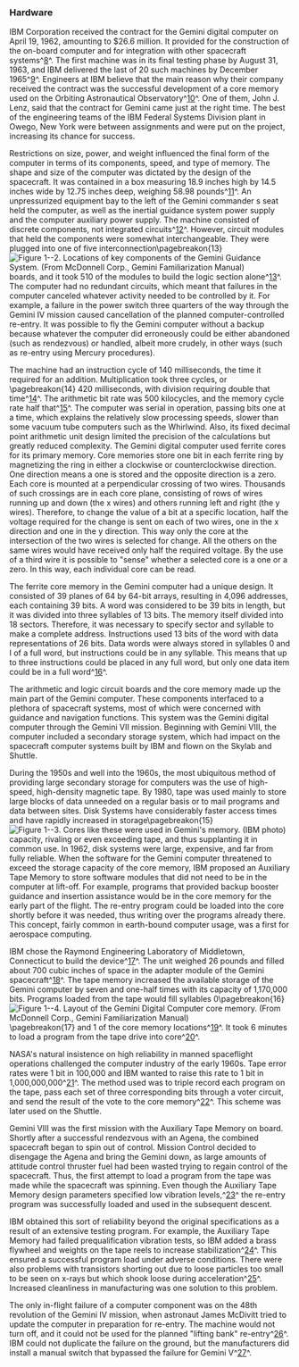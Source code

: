 ### Hardware

IBM Corporation received the contract for the Gemini digital
computer on April 19, 1962, amounting to \$26.6 million. It provided for
the construction of the on-board computer and for integration with other
spacecraft systems^[8](Source1.html)^. The first machine was in its
final testing phase by August 31, 1963, and IBM delivered the last of 20
such machines by December 1965^[9](Source1.html)^. Engineers at IBM
believe that the main reason why their company received the contract was
the successful development of a core memory used on the Orbiting
Astronautical Observatory^[10](Source1.html)^. One of them, John J.
Lenz, said that the contract for Gemini came just at the right time. The
best of the engineering teams of the IBM Federal Systems Division plant
in Owego, New York were between assignments and were put on the project,
increasing its chance for success.

Restrictions on size, power, and weight influenced the final form of the
computer in terms of its components, speed, and type of memory. The
shape and size of the computer was dictated by the design of the
spacecraft. It was contained in a box measuring 18.9 inches high by 14.5
inches wide by 12.75 inches deep, weighing 58.98
pounds^[11](Source1.html)^. An unpressurized equipment bay to the
left of the Gemini commander s seat held the computer, as well as the
inertial guidance system power supply and the computer auxiliary power
supply. The machine consisted of discrete components, not integrated
circuits^[12](Source1.html)^. However, circuit modules that held the
components were somewhat interchangeable. They were plugged into one of
five interconnection\pagebreakon{13}
![**Figure 1--2**. Locations of key components of the Gemini Guidance System.
(From McDonnell Corp., *Gemini Familiarization Manual*)](images/p13.jpg)
boards, and it took 510 of the modules to build the logic section
alone^[13](Source1.html)^. The computer had no redundant circuits,
which meant that failures in the computer canceled whatever activity
needed to be controlled by it. For example, a failure in the power
switch three quarters of the way through the Gemini IV mission caused
cancellation of the planned computer-controlled re-entry. It was
possible to fly the Gemini computer without a backup because whatever
the computer did erroneously could be either abandoned (such as
rendezvous) or handled, albeit more crudely, in other ways (such as
re-entry using Mercury procedures).

The machine had an instruction cycle of 140 milliseconds, the time it
required for an addition. Multiplication took three cycles, or
\pagebreakon{14} 420 milliseconds, with division requiring double that
time^[14](Source1.html)^. The arithmetic bit rate was 500
kilocycles, and the memory cycle rate half that^[15](Source1.html)^.
The computer was serial in operation, passing bits one at a time, which
explains the relatively slow processing speeds, slower than some vacuum
tube computers such as the Whirlwind. Also, its fixed decimal point
arithmetic unit design limited the precision of the calculations but
greatly reduced complexity. The Gemini digital computer used ferrite
cores for its primary memory. Core memories store one bit in each
ferrite ring by magnetizing the ring in either a clockwise or
counterclockwise direction. One direction means a one is stored and the
opposite direction is a zero. Each core is mounted at a perpendicular
crossing of two wires. Thousands of such crossings are in each core
plane, consisting of rows of wires running up and down (the x wires) and
others running left and right (the y wires). Therefore, to change the
value of a bit at a specific location, half the voltage required for the
change is sent on each of two wires, one in the x direction and one in
the y direction. This way only the core at the intersection of the two
wires is selected for change. All the others on the same wires would
have received only half the required voltage. By the use of a third wire
it is possible to "sense" whether a selected core is a one or a zero. In
this way, each individual core can be read.

The ferrite core memory in the Gemini computer had a unique design. It
consisted of 39 planes of 64 by 64-bit arrays, resulting in 4,096
addresses, each containing 39 bits. A word was considered to be 39 bits
in length, but it was divided into three syllables of 13 bits. The
memory itself divided into 18 sectors. Therefore, it was necessary to
specify sector and syllable to make a complete address. Instructions
used 13 bits of the word with data representations of 26 bits. Data
words were always stored in syllables 0 and I of a full word, but
instructions could be in any syllable. This means that up to three
instructions could be placed in any full word, but only one data item
could be in a full word^[16](Source1.html)^.

The arithmetic and logic circuit boards and the core memory made up the
main part of the Gemini computer. These components interfaced to a
plethora of spacecraft systems, most of which were concerned with
guidance and navigation functions. This system was the Gemini digital
computer through the Gemini VII mission. Beginning with Gemini VIII, the
computer included a secondary storage system, which had impact on the
spacecraft computer systems built by IBM and flown on the Skylab and
Shuttle.

During the 1950s and well into the 1960s, the most ubiquitous method of
providing large secondary storage for computers was the use of
high-speed, high-density magnetic tape. By 1980, tape was used mainly to
store large blocks of data unneeded on a regular basis or to mail
programs and data between sites. Disk Systems have considerably faster
access times and have rapidly increased in storage\pagebreakon{15}
![**Figure 1--3**. Cores like these were used in Gemini's memory. (IBM
photo)](images/p15.jpg)
capacity, rivaling or even exceeding tape, and thus supplanting it
in common use. In 1962, disk systems were large, expensive, and far from
fully reliable. When the software for the Gemini computer threatened to
exceed the storage capacity of the core memory, IBM proposed an
Auxiliary Tape Memory to store software modules that did not need to be
in the computer at lift-off. For example, programs that provided backup
booster guidance and insertion assistance would be in the core memory
for the early part of the flight. The re-entry program could be loaded
into the core shortly before it was needed, thus writing over the
programs already there. This concept, fairly common in earth-bound
computer usage, was a first for aerospace computing.

IBM chose the Raymond Engineering Laboratory of Middletown, Connecticut
to build the device^[17](Source1.html)^. The unit weighed 26 pounds
and filled about 700 cubic inches of space in the adapter module of the
Gemini spacecraft^[18](Source1.html)^. The tape memory increased the
available storage of the Gemini computer by seven and one-half times
with its capacity of 1,170,000 bits. Programs loaded from the tape
would fill syllables 0\pagebreakon{16}
![**Figure 1--4**. Layout of the Gemini Digital Computer core memory. (From
McDonnell Corp., *Gemini Familiarization Manual*)](images/p16.jpg)
\pagebreakon{17} and 1 of the core memory locations^[19](Source1.html)^.
It took 6 minutes to load a program from the tape drive into
core^[20](Source1.html)^.

NASA's natural insistence on high reliability in manned spaceflight
operations challenged the computer industry of the early 1960s. Tape
error rates were 1 bit in 100,000 and IBM wanted to raise this rate to 1
bit in 1,000,000,000^[21](Source1.html)^. The method used was to
triple record each program on the tape, pass each set of three
corresponding bits through a voter circuit, and send the result of the
vote to the core memory^[22](Source1.html)^. This scheme was later
used on the Shuttle.

Gemini VIII was the first mission with the Auxiliary Tape Memory on
board. Shortly after a successful rendezvous with an Agena, the combined
spacecraft began to spin out of control. Mission Control decided to
disengage the Agena and bring the Gemini down, as large amounts of
attitude control thruster fuel had been wasted trying to regain control
of the spacecraft. Thus, the first attempt to load a program from the
tape was made while the spacecraft was spinning. Even though the
Auxiliary Tape Memory design parameters specified low vibration
levels,^[23](Source1.html)^ the re-entry program was successfully
loaded and used in the subsequent descent.

IBM obtained this sort of reliability beyond the original specifications
as a result of an extensive testing program. For example, the Auxiliary
Tape Memory had failed prequalification vibration tests, so IBM added a
brass flywheel and weights on the tape reels to increase
stabilization^[24](Source1.html)^. This ensured a successful program
load under adverse conditions. There were also problems with transistors
shorting out due to loose particles too small to be seen on x-rays but
which shook loose during acceleration^[25](Source1.html)^. Increased
cleanliness in manufacturing was one solution to this problem.

The only in-flight failure of a computer component was on the 48th
revolution of the Gemini IV mission, when astronaut James McDivitt tried
to update the computer in preparation for re-entry. The machine would
not turn off, and it could not be used for the planned "lifting bank"
re-entry^[26](Source1.html)^. IBM could not duplicate the failure on
the ground, but the manufacturers did install a manual switch that
bypassed the failure for Gemini V^[27](Source1.html)^.
